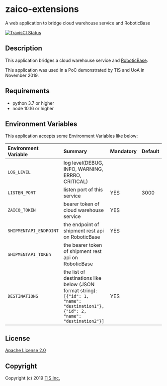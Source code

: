 # zaico-extensions
A web application to bridge cloud warehouse service and RoboticBase

[![TravisCI Status](https://travis-ci.org/RoboticBase/zaico-extensions.svg?branch=master)](https://travis-ci.org/RoboticBase/zaico-extensions/)

## Description
This application bridges a cloud warehouse service and [RoboticBase](https://github.com/RoboticBase/).

This application was used in a PoC demonstrated by TIS and UoA in November 2019.

## Requirements

* python 3.7 or higher
* node 10.16 or higher

## Environment Variables
This application accepts some Environment Variables like below:

|Environment Variable|Summary|Mandatory|Default|
|:--|:--|:--|:--|
|`LOG_LEVEL`|log level(DEBUG, INFO, WARNING, ERRRO, CRITICAL)|||
|`LISTEN_PORT`|listen port of this service|YES|3000|
|`ZAICO_TOKEN`|bearer token of cloud warehouse service|YES||
|`SHIPMENTAPI_ENDPOINT`|the endpoint of shipment rest api on RoboticBase|YES||
|`SHIPMENTAPI_TOKEn`|the bearer token of shipment rest api on RoboticBase|||
|`DESTINATIONS`|the list of destinations like below (JSON format string):<br/>`[{"id": 1, "name": "destination1"}, {"id": 2, "name": "destination2"}]`|YES||

## License

[Apache License 2.0](/LICENSE)

## Copyright
Copyright (c) 2019 [TIS Inc.](https://www.tis.co.jp/)
